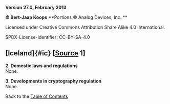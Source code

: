 **Version 27.0, February 2013**

**© Bert-Jaap Koops**
**Portions © Analog Devices, Inc. **  

Licensed under Creative Commons Attribution Share Alike 4.0 International.

SPDX-License-Identifier: CC-BY-SA-4.0

## [Iceland]{#ic} \[[Source](cls-srce.htm) 1\]

**2. Domestic laws and regulations**\
None.

**3. Developments in cryptography regulation**\
None.

Back to the [Table of Contents](index.html#toc)
